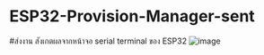 # ESP32-Provision-Manager-sent

#ส่งงาน
สังเกตผลจากหน้าจอ serial terminal ของ ESP32
![image](https://github.com/CHAIYAPRUK/ESP32-Provision-Manager-sent/assets/115066395/6ec2ba97-e095-4a33-b287-98463922ac68)


